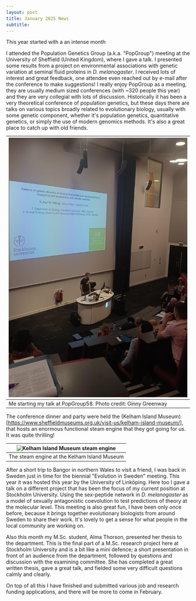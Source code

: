 ```yaml
---
layout: post
title: January 2025 News
subtitle:
---
```


This year started with a an intense month

I attended the Population Genetics Group (a.k.a. "PopGroup") meeting at the University of Sheffield (United Kingdom), where I gave a talk. I presented some results from a project on environmental associations with genetic variation at seminal fluid proteins in *D. melanogaster*. I received lots of interest and great feedback, one attendee even reached out by e-mail after the conference to make suggestions! I really enjoy PopGroup as a meeting, they are usually medium sized conferences (with ~320 people this year) and they are very collegial with lots of discussion. Historically it has been a very theoretical conference of population genetics, but these days there are talks on various topics broadly related to evolutionary biology, usually with some genetic component, whether it's population genetics, quantitative genetics, or simply the use of modern genomics methods. It's also a great place to catch up with old friends.

|![Me giving my talk](/img/2025-01-27_me_talk_popgroup58.jpg)|  
|--|  
|Me starting my talk at PopGroup58. Photo credit: Ginny Greenway|  

The conference dinner and party were held the (Kelham Island Museum)[https://www.sheffieldmuseums.org.uk/visit-us/kelham-island-museum/], that hosts an enormous functional steam engine that they got going for us. It was quite thrilling!

|![Kelham Island Museum steam engine](/img/2025-01-27_steam_engine.png)|  
|--|  
|The steam engine at the Kelham Island Museum|  

After a short trip to Bangor in northern Wales to visit a friend, I was back in Sweden just in time for the biennial "Evolution in Sweden" meeting. This year it was hosted this year by the University of Linköping. Here too I gave a talk on a different project that has been the focus of my current position at Stockholm University. Using the sex-peptide network in *D. melanogaster* as a model of sexually antagonistic coevolution to test predictions of theory at the molecular level. This meeting is also great fun, I have been only once before, because it brings together evolutionary biologists from around Sweden to share their work. It's lovely to get a sense for what people in the local community are working on.

Also this month my M.Sc. student, Alma Thorson, presented her thesis to the department. This is the final part of a M.Sc. research project here at Stockholm University and is a bit like a mini defence; a short presentation in front of an audience from the department, followed by questions and discussion with the examining committee. She has completed a great written thesis, gave a great talk, and fielded some very difficult questions calmly and clearly.

On top of all this I have finished and submitted various job and research funding applications, and there will be more to come in February.